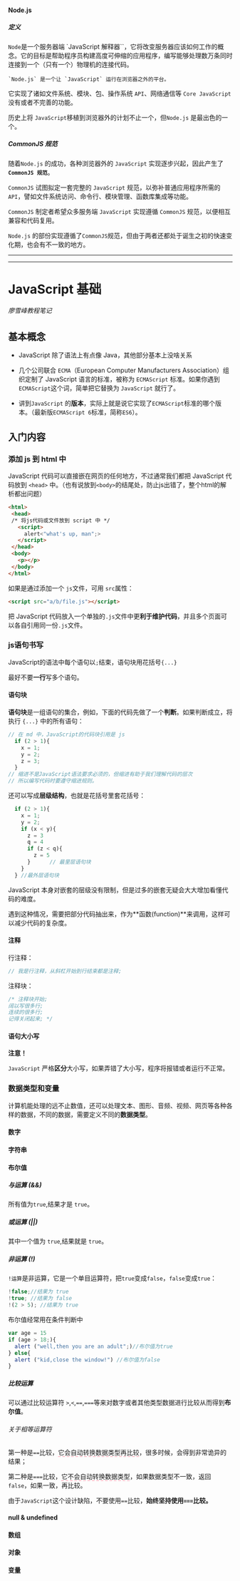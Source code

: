 #### Node.js

##### 定义
`Node`是一个服务器端 `JavaScript 解释器``，它将改变服务器应该如何工作的概念。它的目标是帮助程序员构建高度可伸缩的应用程序，编写能够处理数万条同时连接到一个（只有一个）物理机的连接代码。

    `Node.js` 是一个让 `JavaScript` 运行在浏览器之外的平台。

它实现了诸如文件系统、模块、包、操作系统 `API`、网络通信等 `Core JavaScript` 没有或者不完善的功能。

历史上将 `JavaScript`移植到浏览器外的计划不止一个，但`Node.js` 是最出色的一个。

##### CommonJS 规范
随着`Node.js` 的成功，各种浏览器外的 `JavaScript` 实现逐步兴起，因此产生了 **`CommonJS 规范`**。

`CommonJS` 试图拟定一套完整的 `JavaScript` 规范，以弥补普通应用程序所需的 `API`，譬如文件系统访问、命令行、模块管理、函数库集成等功能。

`CommonJS` 制定者希望众多服务端 `JavaScript` 实现遵循 `CommonJS` 规范，以便相互兼容和代码复用。

`Node.js` 的部份实现遵循了`CommonJS`规范，但由于两者还都处于诞生之初的快速变化期，也会有不一致的地方。

---
---
# JavaScript 基础
###### 廖雪峰教程笔记

## 基本概念
 - JavaScript 除了语法上有点像 Java，其他部分基本上没啥关系

 - 几个公司联合 `ECMA`（European Computer Manufacturers Association）组织定制了 JavaScript 语言的标准，被称为 `ECMAScript` 标准。如果你遇到 `ECMAScript`这个词，简单把它替换为 `JavaScript` 就行了。

 - 讲到`JavaScript` 的**版本**，实际上就是说它实现了`ECMAScript`标准的哪个版本。（最新版`ECMAScript 6`标准，简称`ES6`）。

## 入门内容
### 添加 js 到 html 中
JavaScript 代码可以直接嵌在网页的任何地方，不过通常我们都把 JavaScript 代码放到 `<head>` 中。（也有说放到`<body>`的结尾处，防止js出错了，整个html的解析都出问题）

 ```HTML
<html>
  <head>
  /* 将js代码或文件放到 script 中 */
    <script>
      alert<"what's up, man";>
    </script>
  </head>
  <body>
    <p></p>
  </body>
</html>
 ```
如果是通过添加一个 `js`文件，可用 `src`属性：
```HTML
<script src="a/b/file.js"></script>
```
把 JavaScript 代码放入一个单独的`.js`文件中更**利于维护代码**，并且多个页面可以各自引用同一份`.js`文件。

### js语句书写
JavaScript的语法中每个语句以`;`结束，语句块用花括号`{...}`

最好不要**一行**写多个语句。

#### 语句块
**语句块**是一组语句的集合，例如，下面的代码先做了一个**判断**。如果判断成立，将执行 `{...}` 中的所有语句：

```js
// 在 md 中，JavaScript的代码块引用是 js
  if (2 > 1){
    x = 1;
    y = 2;
    z = 3;
  }
// 缩进不是JavaScript语法要求必须的，但缩进有助于我们理解代码的层次
// 所以编写代码时要遵守缩进规则。
```
还可以写成**层级结构**，也就是花括号里套花括号：
```js
  if (2 > 1){
    x = 1;
    y = 2;
    if (x < y){
      z = 3
      q = 4
      if (z < q){
        z = 5
      }      // 最里层语句块
    }
  } //最外层语句块
```
JavaScript 本身对嵌套的层级没有限制，但是过多的嵌套无疑会大大增加看懂代码的难度。

遇到这种情况，需要把部分代码抽出来，作为**函数(function)**来调用，这样可以减少代码的复杂度。

#### 注释

行注释：
```js
// 我是行注释，从斜杠开始到行结束都是注释;
```
注释块：
```js
/* 注释块开始;
阔以写很多行;
连续的很多行;
记得关闭起来; */
```
#### 语句大小写
**注意！**

`JavaScript` 严格**区分**大小写，如果弄错了大小写，程序将报错或者运行不正常。

### 数据类型和变量

  计算机能处理的远不止数值，还可以处理文本、图形、音频、视频、网页等各种各样的数据，不同的数据，需要定义不同的**数据类型**。

#### 数字
#### 字符串

#### 布尔值

##### 与运算 (&&)
所有值为`true`,结果才是 `true`。
##### 或运算 (||)
其中一个值为 `true`,结果就是 `true`。
##### 非运算 (!)
`!运算`是非运算，它是一个单目运算符，把`true`变成`false`，`false`变成`true`：
```js
!false;//结果为 true
!true; //结果为 false
!(2 > 5); //结果为 true
```

布尔值经常用在条件判断中
```js
var age = 15
if (age > 18;){
  alert ("well,then you are an adult";)//布尔值为true
} else{
  alert ("kid,close the window!") //布尔值为false
}
```
##### 比较运算
可以通过比较运算符 `>`,`<`,`==`,`===`等来对数字或者其他类型数据进行比较从而得到**布尔值**。
###### 关于相等运算符
第一种是`==`比较，<span style="border-bottom:2px dashed pink;">它会自动转换数据类型再比较</span>，很多时候，会得到非常诡异的结果；

第二种是`===`比较，<span style="border-bottom:2px dashed pink;">它不会自动转换数据类型</span>，如果数据类型不一致，返回`false`，如果一致，再比较。

由于`JavaScript`这个设计缺陷，不要使用`==`比较，**始终坚持使用`===`比较。**


#### null & undefined
#### 数组
#### 对象
#### 变量
